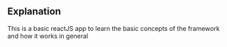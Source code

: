 ## Explanation
This is a basic reactJS app to learn the basic concepts of the framework and how it works in general